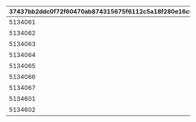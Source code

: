 |37437bb2ddc0f72f60470ab874315675f6112c5a18f280e16c6798580a6e15e5|4776752797e51753100991c5bcc685f2d68b88442007533db057aecade2d80af|4cc5fc919138641e16a79787281cf831b48abf92e8e18dba0e6c5c64468498ee|a79eb4684fb0a3943e249bc4b8949abdb009099a8af522110c5c745483021b0d|9d83de13be9cc231ca970fac02f83ebdf5a347c0f4845346fc72d6e4695a0e5e|caa63103baec259eccc48f284e6c31a4eaa21f994da762de32a9093c25f3e7e2|7ee6496fde61ee8d0d04e5e0c040b5038500e9d4662bdf4fd776af87e93ace69|1e9e3fa521204c62ae0a239f011bb46c4e0cf9c0ba018e1157a519bf0764e318|
| --- | --- | --- | --- | --- | --- | --- | --- |
|5134061|2|10134|1|ハツネの初夢|91002|8|40|
|5134062|2|10134|0|イノリの初夢|91002|8|40|
|5134063|2|10134|0|カスミの初夢|91002|8|40|
|5134064|2|10134|0|リンの初夢|91002|8|40|
|5134065|2|10134|0|シオリの初夢|91002|8|40|
|5134066|2|10134|0|ミツキの初夢|91002|8|40|
|5134067|2|10134|0|エリコの初夢|91002|8|40|
|5134601|1|10134|1|オープニング|0|0|0|
|5134602|3|10134|0|エンディング|0|0|0|